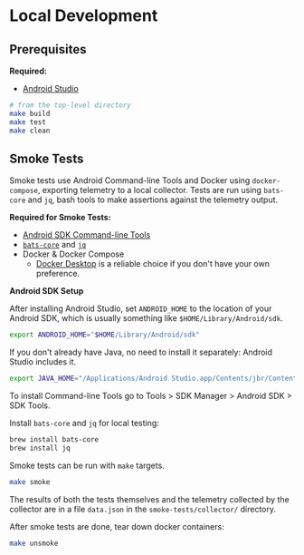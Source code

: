 # Local Development

## Prerequisites

**Required:**

- [Android Studio](https://developer.android.com/studio)

```sh
# from the top-level directory
make build
make test
make clean
```

## Smoke Tests

Smoke tests use Android Command-line Tools and Docker using `docker-compose`, exporting telemetry to a local collector.
Tests are run using `bats-core` and `jq`, bash tools to make assertions against the telemetry output.

**Required for Smoke Tests:**

- [Android SDK Command-line Tools](https://developer.android.com/tools)
- [`bats-core`](https://bats-core.readthedocs.io/en/stable/) and [`jq`](https://jqlang.github.io/jq/)
- Docker & Docker Compose
  - [Docker Desktop](https://www.docker.com/products/docker-desktop/) is a reliable choice if you don't have your own preference.

**Android SDK Setup**

After installing Android Studio, set `ANDROID_HOME` to the location of your Android SDK, which is usually something like `$HOME/Library/Android/sdk`. 

```sh
export ANDROID_HOME="$HOME/Library/Android/sdk"
```

If you don't already have Java, no need to install it separately: Android Studio includes it.

```sh
export JAVA_HOME="/Applications/Android Studio.app/Contents/jbr/Contents/Home"
```

To install Command-line Tools go to Tools > SDK Manager > Android SDK > SDK Tools.


Install `bats-core` and `jq` for local testing:

```sh
brew install bats-core
brew install jq
```

Smoke tests can be run with `make` targets.

```sh
make smoke
```

The results of both the tests themselves and the telemetry collected by the collector are in a file `data.json` in the `smoke-tests/collector/` directory.

After smoke tests are done, tear down docker containers:

```sh
make unsmoke
```
